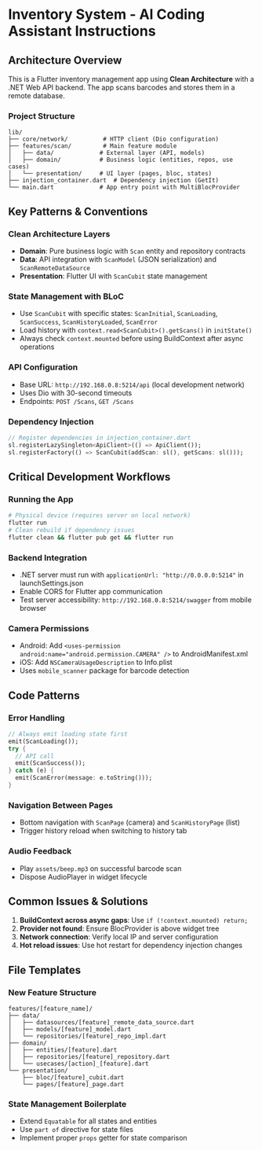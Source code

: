 # Inventory System - AI Coding Assistant Instructions

## Architecture Overview

This is a Flutter inventory management app using **Clean Architecture** with a .NET Web API backend. The app scans barcodes and stores them in a remote database.

### Project Structure
```
lib/
├── core/network/          # HTTP client (Dio configuration)
├── features/scan/         # Main feature module
│   ├── data/             # External layer (API, models)
│   ├── domain/           # Business logic (entities, repos, use cases)
│   └── presentation/     # UI layer (pages, bloc, states)
├── injection_container.dart  # Dependency injection (GetIt)
└── main.dart             # App entry point with MultiBlocProvider
```

## Key Patterns & Conventions

### Clean Architecture Layers
- **Domain**: Pure business logic with `Scan` entity and repository contracts
- **Data**: API integration with `ScanModel` (JSON serialization) and `ScanRemoteDataSource`
- **Presentation**: Flutter UI with `ScanCubit` state management

### State Management with BLoC
- Use `ScanCubit` with specific states: `ScanInitial`, `ScanLoading`, `ScanSuccess`, `ScanHistoryLoaded`, `ScanError`
- Load history with `context.read<ScanCubit>().getScans()` in `initState()`
- Always check `context.mounted` before using BuildContext after async operations

### API Configuration
- Base URL: `http://192.168.0.8:5214/api` (local development network)
- Uses Dio with 30-second timeouts
- Endpoints: `POST /Scans`, `GET /Scans`

### Dependency Injection
```dart
// Register dependencies in injection_container.dart
sl.registerLazySingleton<ApiClient>(() => ApiClient());
sl.registerFactory(() => ScanCubit(addScan: sl(), getScans: sl()));
```

## Critical Development Workflows

### Running the App
```bash
# Physical device (requires server on local network)
flutter run
# Clean rebuild if dependency issues
flutter clean && flutter pub get && flutter run
```

### Backend Integration
- .NET server must run with `applicationUrl: "http://0.0.0.0:5214"` in launchSettings.json
- Enable CORS for Flutter app communication
- Test server accessibility: `http://192.168.0.8:5214/swagger` from mobile browser

### Camera Permissions
- Android: Add `<uses-permission android:name="android.permission.CAMERA" />` to AndroidManifest.xml
- iOS: Add `NSCameraUsageDescription` to Info.plist
- Uses `mobile_scanner` package for barcode detection

## Code Patterns

### Error Handling
```dart
// Always emit loading state first
emit(ScanLoading());
try {
  // API call
  emit(ScanSuccess());
} catch (e) {
  emit(ScanError(message: e.toString()));
}
```

### Navigation Between Pages
- Bottom navigation with `ScanPage` (camera) and `ScanHistoryPage` (list)
- Trigger history reload when switching to history tab

### Audio Feedback
- Play `assets/beep.mp3` on successful barcode scan
- Dispose AudioPlayer in widget lifecycle

## Common Issues & Solutions

1. **BuildContext across async gaps**: Use `if (!context.mounted) return;`
2. **Provider not found**: Ensure BlocProvider is above widget tree
3. **Network connection**: Verify local IP and server configuration
4. **Hot reload issues**: Use hot restart for dependency injection changes

## File Templates

### New Feature Structure
```
features/[feature_name]/
├── data/
│   ├── datasources/[feature]_remote_data_source.dart
│   ├── models/[feature]_model.dart
│   └── repositories/[feature]_repo_impl.dart
├── domain/
│   ├── entities/[feature].dart
│   ├── repositories/[feature]_repository.dart
│   └── usecases/[action]_[feature].dart
└── presentation/
    ├── bloc/[feature]_cubit.dart
    └── pages/[feature]_page.dart
```

### State Management Boilerplate
- Extend `Equatable` for all states and entities
- Use `part of` directive for state files
- Implement proper `props` getter for state comparison
